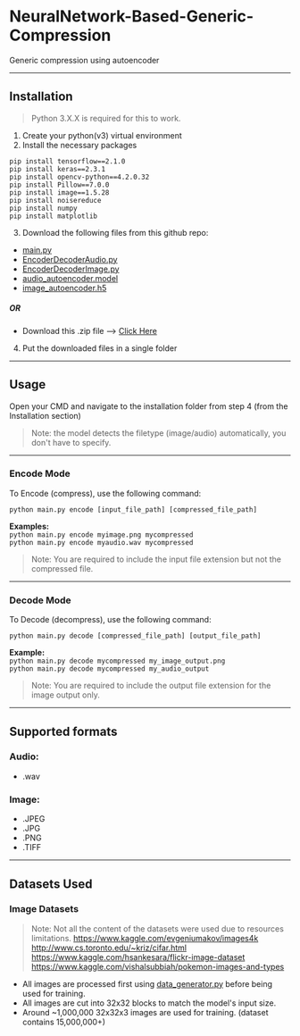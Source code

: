 # NeuralNetwork-Based-Generic-Compression
Generic compression using autoencoder

---
## Installation
> Python 3.X.X is required for this to work.
1. Create your python(v3) virtual environment
2. Install the necessary packages
```
pip install tensorflow==2.1.0
pip install keras==2.3.1
pip install opencv-python==4.2.0.32
pip install Pillow==7.0.0
pip install image==1.5.28
pip install noisereduce
pip install numpy
pip install matplotlib
```
3. Download the following files from this github repo:
- [main.py](https://github.com/AbdelrahmanElsherif/NeuralNetwork-Based-Generic-Compression/blob/master/main.py)
- [EncoderDecoderAudio.py](https://github.com/AbdelrahmanElsherif/NeuralNetwork-Based-Generic-Compression/blob/master/EncoderDecoderAudio.py)
- [EncoderDecoderImage.py](https://github.com/AbdelrahmanElsherif/NeuralNetwork-Based-Generic-Compression/blob/master/EncoderDecoderImage.py)
- [audio_autoencoder.model](https://github.com/AbdelrahmanElsherif/NeuralNetwork-Based-Generic-Compression/blob/master/audio_autoencoder.model)
- [image_autoencoder.h5](https://github.com/AbdelrahmanElsherif/NeuralNetwork-Based-Generic-Compression/blob/master/image_autoencoder.h5)

##### OR

- Download this .zip file --> [Click Here](https://gofile.io/?c=hpgsf9
)

4. Put the downloaded files in a single folder

 ---
 ## Usage
 Open your CMD and navigate to the installation folder from step 4 (from the Installation section)
> Note: the model detects the filetype (image/audio) automatically, you don't have to specify.<br/>
---
### Encode Mode
To Encode (compress), use the following command:
```
python main.py encode [input_file_path] [compressed_file_path]
```
**Examples:**<br/>
```python main.py encode myimage.png mycompressed```<br/>
```python main.py encode myaudio.wav mycompressed```<br/>

> Note: You are required to include the input file extension but not the compressed file.
---
### Decode Mode 
To Decode (decompress), use the following command:
```
python main.py decode [compressed_file_path] [output_file_path]
```
**Example:**<br/>
```python main.py decode mycompressed my_image_output.png```<br/>
```python main.py decode mycompressed my_audio_output```<br/>
> Note: You are required to include the output file extension for the image output only.


---
## Supported formats
### Audio:
- .wav
### Image:
- .JPEG
- .JPG
- .PNG
- .TIFF
---

## Datasets Used
### Image Datasets
> Note: Not all the content of the datasets were used due to resources limitations.
https://www.kaggle.com/evgeniumakov/images4k
http://www.cs.toronto.edu/~kriz/cifar.html
https://www.kaggle.com/hsankesara/flickr-image-dataset
https://www.kaggle.com/vishalsubbiah/pokemon-images-and-types

- All images are processed first using [data_generator.py](https://github.com/AbdelrahmanElsherif/NeuralNetwork-Based-Generic-Compression/tree/master/Image%20Datasets%20Preprocessing) before being used for training.
- All images are cut into 32x32 blocks to match the model's input size.
- Around ~1,000,000 32x32x3 images are used for training. (dataset contains 15,000,000+)

